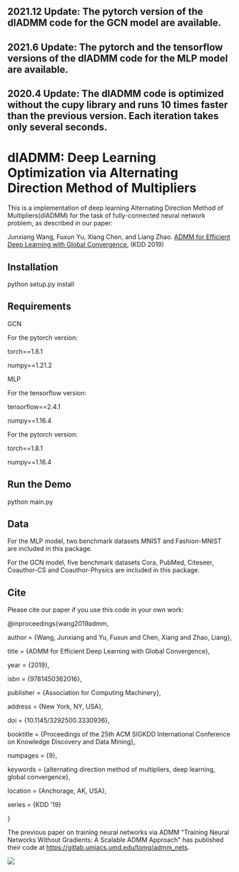 2021.12 Update: The pytorch version of the dlADMM code for the GCN model are available.
-------------------------------------------------------------------------------------------------------------------------
2021.6 Update: The pytorch and the tensorflow versions of the dlADMM code for the MLP model are available.
-------------------------------------------------------------------------------------------------------------------------
2020.4 Update: The dlADMM code is optimized without the cupy library and runs 10 times faster than the previous version. Each iteration takes only several seconds.
-------------------------------------------------------------------------------------------------------------------------

# dlADMM: Deep Learning Optimization via Alternating Direction Method of Multipliers
This is a  implementation of deep learning Alternating Direction Method of Multipliers(dlADMM) for the task of fully-connected neural network
problem, as described in our paper:

Junxiang Wang, Fuxun Yu, Xiang Chen, and Liang Zhao. [ADMM for Efficient Deep Learning with Global Convergence.](https://arxiv.org/abs/1905.13611) (KDD 2019)

## Installation
python setup.py install

## Requirements
GCN

For the pytorch version:

torch==1.8.1

numpy==1.21.2

MLP

For the tensorflow version:

tensorflow==2.4.1

numpy==1.16.4

For the pytorch version:

torch==1.8.1

numpy==1.16.4


## Run the Demo

python main.py

## Data
For the MLP model, two benchmark datasets MNIST and Fashion-MNIST are included in this package.

For the GCN model, five benchmark datasets Cora, PubMed, Citeseer, Coauthor-CS and Coauthor-Physics are included in this package.

## Cite

Please cite our paper if you use this code in your own work:

@inproceedings{wang2019admm,

author = {Wang, Junxiang and Yu, Fuxun and Chen, Xiang and Zhao, Liang},

title = {ADMM for Efficient Deep Learning with Global Convergence},

year = {2019},

isbn = {9781450362016},

publisher = {Association for Computing Machinery},

address = {New York, NY, USA},

doi = {10.1145/3292500.3330936},

booktitle = {Proceedings of the 25th ACM SIGKDD International Conference on Knowledge Discovery and Data Mining},

numpages = {9},

keywords = {alternating direction method of multipliers, deep learning, global convergence},

location = {Anchorage, AK, USA},

series = {KDD ’19}

}

The previous paper on training neural networks via ADMM "Training Neural Networks Without Gradients:
A Scalable ADMM Approach" has published their code at https://gitlab.umiacs.umd.edu/tomg/admm_nets.
<body>
<a href="https://clustrmaps.com/site/1bllh"  title="Visit tracker"><img src="//www.clustrmaps.com/map_v2.png?d=GcSu9N6M4M7jj9_pCtPmBSOvv66gEqaPGg8B6PFuEx4&cl=ffffff" /></a>
 </body>
